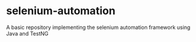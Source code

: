 # selenium-automation
A basic repository implementing the selenium automation framework using Java and TestNG
